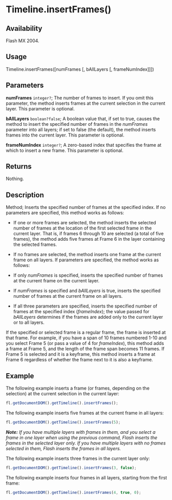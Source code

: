 # Timeline.insertFrames()

## Availability

Flash MX 2004.

## Usage

Timeline.insertFrames(\[numFrames \[, bAllLayers \[, frameNumIndex\]\]\])

## Parameters

**numFrames** `integer?`; The number of frames to insert. If you omit this parameter, the method inserts frames at the current selection in the current layer. This parameter is optional.

**bAllLayers** `boolean?false`; A boolean value that, if set to true, causes the method to insert the specified number of frames in the *numFrames* parameter into all layers; if set to false (the default), the method inserts frames into the current layer. This parameter is optional.

**frameNumIndex** `integer?`; A zero-based index that specifies the frame at which to insert a new frame. This parameter is optional.

## Returns

Nothing.

## Description

Method; Inserts the specified number of frames at the specified index. If no parameters are specified, this method works as follows:

- If one or more frames are selected, the method inserts the selected number of frames at the location of the first selected frame in the current layer. That is, if frames 6 through 10 are selected (a total of five frames), the method adds five frames at Frame 6 in the layer containing the selected frames.

- If no frames are selected, the method inserts one frame at the current frame on all layers. If parameters are specified, the method works as follows:

- If only *numFrames* is specified, inserts the specified number of frames at the current frame on the current layer.

- If *numFrames* is specified and *bAllLayers* is true, inserts the specified number of frames at the current frame on all layers.

- If all three parameters are specified, inserts the specified number of frames at the specified index (*frameIndex*); the value passed for *bAllLayers* determines if the frames are added only to the current layer or to all layers.

If the specified or selected frame is a regular frame, the frame is inserted at that frame. For example, if you have a span of 10 frames numbered 1-10 and you select Frame 5 (or pass a value of 4 for *frameIndex*), this method adds a frame at Frame 5, and the length of the frame span becomes 11 frames. If Frame 5 is selected and it is a keyframe, this method inserts a frame at Frame 6 regardless of whether the frame next to it is also a keyframe.

## Example

The following example inserts a frame (or frames, depending on the selection) at the current selection in the current layer:

```javascript
fl.getDocumentDOM().getTimeline().insertFrames();
```

The following example inserts five frames at the current frame in all layers:

```javascript
fl.getDocumentDOM().getTimeline().insertFrames(5);
```

***Note:** If you have multiple layers with frames in them, and you select a frame in one layer when using the previous command, Flash inserts the frames in the selected layer only. If you have multiple layers with no frames selected in them, Flash inserts the frames in all layers.*

The following example inserts three frames in the current layer only:

```javascript
fl.getDocumentDOM().getTimeline().insertFrames(3, false);
```

The following example inserts four frames in all layers, starting
from the first frame:

```javascript
fl.getDocumentDOM().getTimeline().insertFrames(4, true, 0);
```
